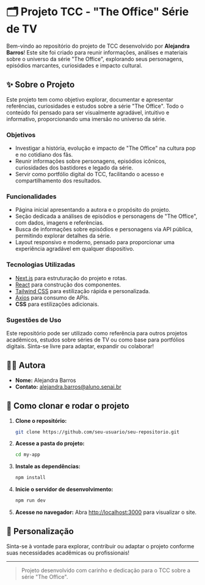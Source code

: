 # 🗂️ Projeto TCC - "The Office" Série de TV

Bem-vindo ao repositório do projeto de TCC desenvolvido por **Alejandra Barros**! Este site foi criado para reunir informações, análises e materiais sobre o universo da série "The Office", explorando seus personagens, episódios marcantes, curiosidades e impacto cultural.

## ✨ Sobre o Projeto
Este projeto tem como objetivo explorar, documentar e apresentar referências, curiosidades e estudos sobre a série "The Office". Todo o conteúdo foi pensado para ser visualmente agradável, intuitivo e informativo, proporcionando uma imersão no universo da série.

### Objetivos
- Investigar a história, evolução e impacto de "The Office" na cultura pop e no cotidiano dos fãs.
- Reunir informações sobre personagens, episódios icônicos, curiosidades dos bastidores e legado da série.
- Servir como portfólio digital do TCC, facilitando o acesso e compartilhamento dos resultados.

### Funcionalidades
- Página inicial apresentando a autora e o propósito do projeto.
- Seção dedicada a análises de episódios e personagens de "The Office", com dados, imagens e referências.
- Busca de informações sobre episódios e personagens via API pública, permitindo explorar detalhes da série.
- Layout responsivo e moderno, pensado para proporcionar uma experiência agradável em qualquer dispositivo.

### Tecnologias Utilizadas
- [Next.js](https://nextjs.org/) para estruturação do projeto e rotas.
- [React](https://react.dev/) para construção dos componentes.
- [Tailwind CSS](https://tailwindcss.com/) para estilização rápida e personalizada.
- [Axios](https://axios-http.com/) para consumo de APIs.
- **CSS** para estilizações adicionais.

### Sugestões de Uso
Este repositório pode ser utilizado como referência para outros projetos acadêmicos, estudos sobre séries de TV ou como base para portfólios digitais. Sinta-se livre para adaptar, expandir ou colaborar!

## 👩‍💻 Autora
- **Nome:** Alejandra Barros
- **Contato:** alejandra.barros@aluno.senai.br

## 🚀 Como clonar e rodar o projeto

1. **Clone o repositório:**
    ```bash
    git clone https://github.com/seu-usuario/seu-repositorio.git
    ```
2. **Acesse a pasta do projeto:**
    ```bash
    cd my-app
    ```
3. **Instale as dependências:**
    ```bash
    npm install
    ```
4. **Inicie o servidor de desenvolvimento:**
    ```bash
    npm run dev
    ```
5. **Acesse no navegador:**
    Abra [http://localhost:3000](http://localhost:3000) para visualizar o site.

## 🎯 Personalização
Sinta-se à vontade para explorar, contribuir ou adaptar o projeto conforme suas necessidades acadêmicas ou profissionais!

---

> Projeto desenvolvido com carinho e dedicação para o TCC sobre a série "The Office".